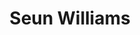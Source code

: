 ---
title:      Seun Williams
username:   seun
position:   Experience Lead
permalink:  /seun
image:      /uploads/people/avatar.jpg
twitter:    seun
blurb:      helping you invest in your finances
layout:     author
background: light
---